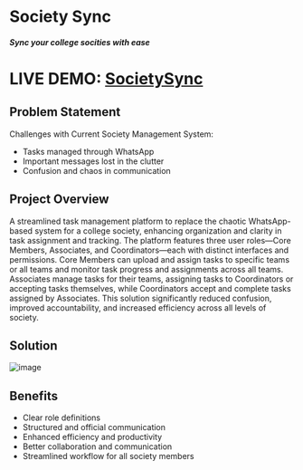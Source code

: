 # Society Sync
#### _Sync your college socities with ease_

# LIVE DEMO: <a href="https://society-sync-theta.vercel.app/"> SocietySync</a>
## Problem Statement
Challenges with Current Society Management System:

- Tasks managed through WhatsApp
- Important messages lost in the clutter
- Confusion and chaos in communication



## Project Overview
A streamlined task management platform to replace the chaotic WhatsApp-based system for a 
college society, enhancing organization and clarity in task assignment and tracking. The platform 
features three user roles—Core Members, Associates, and Coordinators—each with distinct 
interfaces and permissions. Core Members can upload and assign tasks to specific teams or all 
teams and monitor task progress and assignments across all teams. Associates manage tasks for 
their teams, assigning tasks to Coordinators or accepting tasks themselves, while Coordinators 
accept and complete tasks assigned by Associates. This solution significantly reduced confusion, 
improved accountability, and increased efficiency across all levels of society.

## Solution
![image](https://github.com/PurviSaini/SocietySync/assets/101940722/910d11b1-f9b8-4350-bbc5-1499d9f81ec0)

## Benefits
- Clear role definitions
- Structured and official communication
- Enhanced efficiency and productivity
- Better collaboration and communication
- Streamlined workflow for all society members


